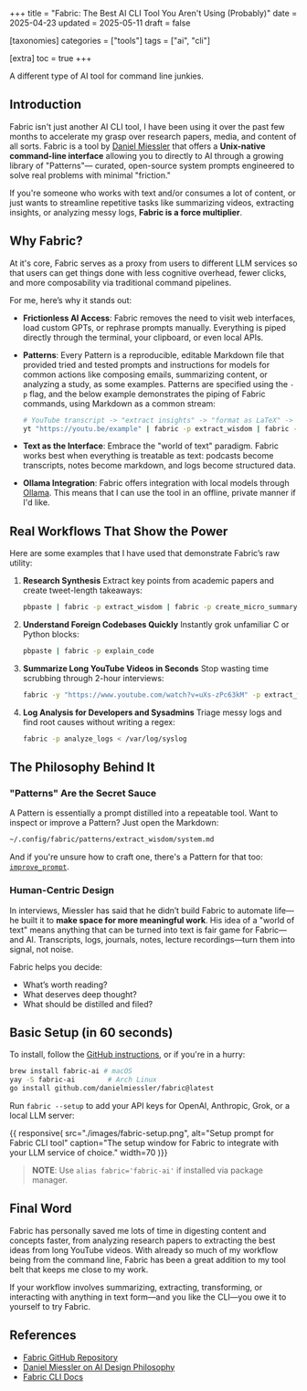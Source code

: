 +++
title = "Fabric: The Best AI CLI Tool You Aren't Using (Probably)"
date = 2025-04-23
updated = 2025-05-11
draft = false

[taxonomies]
categories = ["tools"]
tags = ["ai", "cli"]

[extra]
toc = true
+++

A different type of AI tool for command line junkies.

<!-- more -->

## Introduction

Fabric isn't just another AI CLI tool, I have been using it over the past few
months to accelerate my grasp over research papers, media, and content of all
sorts. Fabric is a tool by [Daniel Miessler](https://danielmiessler.com/) that
offers a **Unix-native command-line interface** allowing you to directly
to AI through a growing library of "Patterns"— curated, open-source system
prompts engineered to solve real problems with minimal "friction."

If you're someone who works with text and/or consumes a lot of content, or just
wants to streamline repetitive tasks like summarizing videos, extracting
insights, or analyzing messy logs, **Fabric is a force multiplier**.

## Why Fabric?

At it's core, Fabric serves as a proxy from users to different LLM services so
that users can get things done with less cognitive overhead, fewer clicks, and
more composability via traditional command pipelines.

For me, here’s why it stands out:

- **Frictionless AI Access**: Fabric removes the need to visit web
  interfaces, load custom GPTs, or rephrase prompts manually. Everything is
  piped directly through the terminal, your clipboard, or even local APIs.

- **Patterns**: Every Pattern is a reproducible, editable Markdown file that
  provided tried and tested prompts and instructions for models for common
  actions like composing emails, summarizing content, or analyzing a study, as
  some examples. Patterns are specified using the `-p` flag, and the below
  example demonstrates the piping of Fabric commands, using Markdown as a common
  stream:

  ```bash
  # YouTube transcript -> "extract insights" -> "format as LaTeX" -> Compile PDF
  yt "https://youtu.be/example" | fabric -p extract_wisdom | fabric -p write_latex | to_pdf
  ```

- **Text as the Interface**: Embrace the "world of text" paradigm. Fabric
  works best when everything is treatable as text: podcasts become
  transcripts, notes become markdown, and logs become structured data.

- **Ollama Integration**: Fabric offers integration with local models through
  [Ollama](https://github.com/ollama/ollama). This means that I can use the
  tool in an offline, private manner if I'd like.

## Real Workflows That Show the Power

Here are some examples that I have used that demonstrate Fabric’s raw utility:

1. **Research Synthesis**
   Extract key points from academic papers and create tweet-length takeaways:

   ```bash
   pbpaste | fabric -p extract_wisdom | fabric -p create_micro_summary
   ```

2. **Understand Foreign Codebases Quickly**
   Instantly grok unfamiliar C or Python blocks:

   ```bash
   pbpaste | fabric -p explain_code
   ```

3. **Summarize Long YouTube Videos in Seconds**
   Stop wasting time scrubbing through 2-hour interviews:

   ```bash
   fabric -y "https://www.youtube.com/watch?v=uXs-zPc63kM" -p extract_wisdom
   ```

4. **Log Analysis for Developers and Sysadmins**
   Triage messy logs and find root causes without writing a regex:

   ```bash
   fabric -p analyze_logs < /var/log/syslog
   ```

## The Philosophy Behind It

### "Patterns" Are the Secret Sauce

A Pattern is essentially a prompt distilled into a repeatable tool. Want to
inspect or improve a Pattern? Just open the Markdown:

```bash
~/.config/fabric/patterns/extract_wisdom/system.md
```

And if you're unsure how to craft one, there's a Pattern for that too:
[`improve_prompt`](https://github.com/danielmiessler/fabric/blob/main/patterns/improve_prompt/system.md).

### Human-Centric Design

In interviews, Miessler has said that he didn’t build Fabric to automate
life—he built it to **make space for more meaningful work**. His idea of a
"world of text" means anything that can be turned into text is fair game for
Fabric—and AI. Transcripts, logs, journals, notes, lecture recordings—turn
them into signal, not noise.

Fabric helps you decide:

- What’s worth reading?
- What deserves deep thought?
- What should be distilled and filed?

## Basic Setup (in 60 seconds)

To install, follow the [GitHub instructions](https://github.com/danielmiessler/fabric),
or if you're in a hurry:

```bash
brew install fabric-ai # macOS
yay -S fabric-ai        # Arch Linux
go install github.com/danielmiessler/fabric@latest
```

Run `fabric --setup` to add your API keys for OpenAI, Anthropic, Grok, or a
local LLM server:

{{ responsive(
src="./images/fabric-setup.png",
alt="Setup prompt for Fabric CLI tool"
caption="The setup window for Fabric to integrate with your LLM service of
choice."
width=70
)}}

> **NOTE**: Use `alias fabric='fabric-ai'` if installed via package manager.

## Final Word

Fabric has personally saved me lots of time in digesting content and concepts
faster, from analyzing research papers to extracting the best ideas from long
YouTube videos. With already so much of my workflow being from the command line,
Fabric has been a great addition to my tool belt that keeps me close to my work.

If your workflow involves summarizing, extracting, transforming, or
interacting with anything in text form—and you like the CLI—you owe it to
yourself to try Fabric.

## References

- [Fabric GitHub Repository](https://github.com/danielmiessler/fabric)
- [Daniel Miessler on AI Design Philosophy](https://youtu.be/UbDyjIIGaxQ)
- [Fabric CLI Docs](https://github.com/danielmiessler/fabric/blob/main/README.md)
